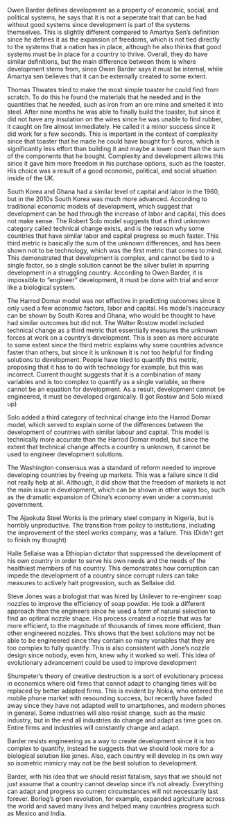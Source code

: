 Owen Barder defines development as a property of economic, social, and political systems, he says that it is not a seperate trait that can be had without good systems since development is part of the systems themselves. This is slightly different compared to Amartya Sen’s definition since he defines it as the expansion of freedoms, which is not tied directly to the systems that a nation has in place, although he also thinks that good systems must be in place for a country to thrive. Overall, they do have similar definitions, but the main difference between them is where development stems from, since Owen Barder says it must be internal, while Amartya sen believes that it can be externally created to some extent.

Thomas Thwates tried to make the most simple toaster he could find from scratch. To do this he found the materials that he needed and in the quantities that he needed, such as iron from an ore mine and smelted it into steel. After nine months he was able to finally build the toaster, but since it did not have any insulation on the wires since he was unable to find rubber, it caught on fire almost immediately. He called it a minor success since it did work for a few seconds. This is important in the context of complexity since that toaster that he made he could have bought for 5 euros, which is significantly less effort than building it and maybe a lower cost than the sum of the components that he bought. Complexity and development allows this since it gave him more freedom in his purchase options, such as the toaster. His choice was a result of a good economic, political, and social situation inside of the UK. 

South Korea and Ghana had a similar level of capital and labor in the 1960, but in the 2010s South Korea was much more advanced. According to traditional economic models of development, which suggest that development can be had through the increase of labor and capital, this does not make sense. The Robert Solo model suggests that a third unknown category called technical change exists, and is the reason why some countries that have similar labor and capital progress so much faster. This third metric is basically the sum of the unknown differences, and has been shown not to be technology, which was the first metric that comes to mind. This demonstrated that development is complex, and cannot be tied to a single factor, so a single solution cannot be the silver bullet in spurring development in a struggling country. According to Owen Barder, it is impossible to “engineer” development, it must be done with trial and error like a biological system. 

The Harrod Domar model was not effective in predicting outcomes since it only used a few economic factors, labor and capital. His model’s inaccuracy can be shown by South Korea and Ghana, who would be thought to have had similar outcomes but did not. The Walter Rostow model included technical change as a third metric that essentially measures the unknown forces at work on a country’s development. This is seen as more accurate to some extent since the third metric explains why some countries advance faster than others, but since it is unknown it is not too helpful for finding solutions to development. People have tried to quantify this metric, proposing that it has to do with technology for example, but this was incorrect. Current thought suggests that it is a combination of many variables and is too complex to quantify as a single variable, so there cannot be an equation for development. As a result, development cannot be engineered, it must be developed organically. (I got Rostow and Solo mixed up)

Solo added a third category of technical change into the Harrod Domar model, which served to explain some of the differences between the development of countries with similar labour and capital. This model is technically more accurate than the Harrod Domar model, but since the extent that technical change affects a country is unknown, it cannot be used to engineer development solutions. 

The Washington consensus was a standard of reform needed to improve developing countries by freeing up markets. This was a failure since it did not really help at all. Although, it did show that the freedom of markets is not the main issue in development, which can be shown in other ways too, such as the dramatic expansion of China’s economy even under a communist government.

The Ajaokuta Steel Works is the primary steel company in Nigeria, but is horribly unproductive. The transition from policy to institutions, including the improvement of the steel works company, was a failure. This (Didn’t get to finish my thought)

Haile Sellaise was a Ethiopian dictator that suppressed the development of his own country in order to serve his own needs and the needs of the healthiest members of his country. This demonstrates how corruption can impede the development of a country since corrupt rulers can take measures to actively halt progression, such as Sellaise did.

Steve Jones was a biologist that was hired by Unilever to re-engineer soap nozzles to improve the efficiency of soap powder. He took a different approach than the engineers since he used a form of natural selection to find an optimal nozzle shape. His process created a nozzle that was far more efficient, to the magnitude of thousands of times more efficient, than other engineered nozzles. This shows that the best solutions may not be able to be engineered since they contain so many variables that they are too complex to fully quantify. This is also consistent with Jone’s nozzle design since nobody, even him, knew why it worked so well. This idea of evolutionary advancement could be used to improve development

Shumpeter’s theory of creative destruction is a sort of evolutionary process in economics where old firms that cannot adapt to changing times will be replaced by better adapted firms. This is evident by Nokia, who entered the mobile phone market with resounding success, but recently have faded away since they have not adapted well to smartphones, and modern phones in general. Some industries will also resist change, such as the music industry, but in the end all industries do change and adapt as time goes on. Entire firms and industries will constantly change and adapt. 

Barder resists engineering as a way to create development since it is too complex to quantify, instead he suggests that we should look more for a biological solution like jones. Also, each country will develop in its own way so isometric mimicry may not be the best solution to development.

Barder, with his idea that we should resist fatalism, says that we should not just assume that a country cannot develop since it’s not already. Everything can adapt and progress so current circumstances will not necessarily last forever. Borlog’s green revolution, for example, expanded agriculture across the world and saved many lives and helped many countries progress such as Mexico and India.

